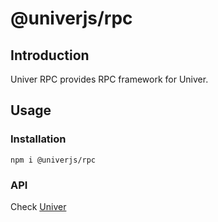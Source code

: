 # @univerjs/rpc

## Introduction

Univer RPC provides RPC framework for Univer.

## Usage

### Installation

```shell
npm i @univerjs/rpc
```

### API

Check [Univer](https://github.com/dream-num/univer/)

